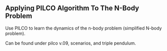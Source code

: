 ## Applying PILCO Algorithm To The N-Body Problem

Use PILCO to learn the dynamics of the n-body problem (simplified N-body problem).

Can be found under pilco v.09, scenarios, and triple pendulum.
